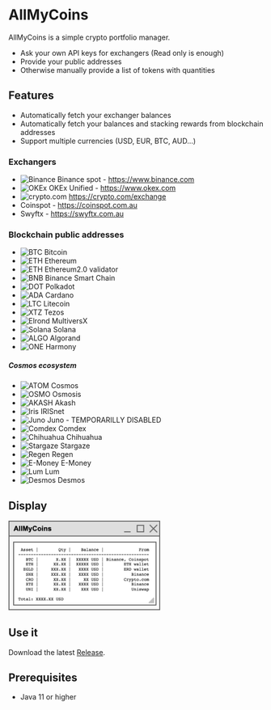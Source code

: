 # AllMyCoins

AllMyCoins is a simple crypto portfolio manager.

- Ask your own API keys for exchangers (Read only is enough)
- Provide your public addresses
- Otherwise manually provide a list of tokens with quantities

## Features

- Automatically fetch your exchanger balances 
- Automatically fetch your balances and stacking rewards from blockchain addresses
- Support multiple currencies (USD, EUR, BTC, AUD...)

### Exchangers

- <img src="https://assets.coingecko.com/markets/images/52/small/binance.jpg" alt="Binance" width="15"/> Binance spot - https://www.binance.com
- <img src="https://assets.coingecko.com/markets/images/96/small/okEX.jpg" alt="OKEx" width="15"/> OKEx Unified - https://www.okex.com
- <img src="https://assets.coingecko.com/markets/images/589/small/crypto_com.jpg" alt="crypto.com" width="15"/> https://crypto.com/exchange
- Coinspot - https://coinspot.com.au
- Swyftx - https://swyftx.com.au

### Blockchain public addresses

- <img src="https://assets.coingecko.com/coins/images/1/thumb_2x/bitcoin.png" alt="BTC" width="15"/> Bitcoin
- <img src="https://assets.coingecko.com/coins/images/279/thumb_2x/ethereum.png" alt="ETH" width="15"/> Ethereum
- <img src="https://assets.coingecko.com/coins/images/279/thumb_2x/ethereum.png" alt="ETH" width="15"/> Ethereum2.0 validator
- <img src="https://assets.coingecko.com/coins/images/825/small/binance-coin-logo.png" alt="BNB" width="15"/> Binance Smart Chain
- <img src="https://assets.coingecko.com/coins/images/12171/small/aJGBjJFU_400x400.jpg" alt="DOT" width="15"/> Polkadot
- <img src="https://assets.coingecko.com/coins/images/975/small/cardano.png" alt="ADA" width="15"/> Cardano
- <img src="https://assets.coingecko.com/coins/images/2/small/litecoin.png?1547033580" alt="LTC" width="15"/> Litecoin
- <img src="https://assets.coingecko.com/coins/images/976/thumb_2x/Tezos-logo.png" alt="XTZ" width="15"/> Tezos
- <img src="https://assets.coingecko.com/coins/images/12335/thumb_2x/Elrond.png" alt="Elrond" width="15"/> MultiversX
- <img src="https://assets.coingecko.com/coins/images/4128/thumb_2x/RPU3hzmh_400x400.jpg" alt="Solana" width="15"/> Solana
- <img src="https://assets.coingecko.com/coins/images/4380/thumb_2x/download.png" alt="ALGO" width="15"/> Algorand
- <img src="https://assets.coingecko.com/coins/images/4344/thumb_2x/Y88JAze.png" alt="ONE" width="15"/> Harmony

##### Cosmos ecosystem
- <img src="https://assets.coingecko.com/coins/images/1481/thumb_2x/cosmos_hub.png" alt="ATOM" width="15"/> Cosmos
- <img src="https://assets.coingecko.com/coins/images/16724/small/osmosis.jpeg?1624849879" alt="OSMO" width="15"/> Osmosis
- <img src="https://assets.coingecko.com/coins/images/12785/small/akash-logo.png" alt="AKASH" width="15"/> Akash
- <img src="https://assets.coingecko.com/coins/images/5135/small/IRIS.png" alt="Iris" width="15"/> IRISnet
- <img src="https://assets.coingecko.com/coins/images/19249/small/2021-10-21_11.23.17.jpg" alt="Juno" width="15"/> Juno - TEMPORARILLY DISABLED
- <img src="https://assets.coingecko.com/coins/images/21540/small/_ooQky6B_400x400.jpg?1639447618" alt="Comdex" width="15"/> Comdex
- <img src="https://assets.coingecko.com/coins/images/22485/small/logo_transparent_notext.png?1641901839" alt="Chihuahua" width="15"/> Chihuahua
- <img src="https://assets.coingecko.com/coins/images/22363/small/stargaze.png?1641571154" alt="Stargaze" width="15"/> Stargaze
- <img src="https://assets.coingecko.com/coins/images/16733/small/REGEN.png?1624861317" alt="Regen" width="15"/> Regen
- <img src="https://assets.coingecko.com/coins/images/13722/small/logo-200x200.jpg?1626095888" alt="E-Money" width="15"/> E-Money
- <img src="https://assets.coingecko.com/coins/images/22009/small/lum.png?1640590072" alt="Lum" width="15"/> Lum
- <img src="https://assets.coingecko.com/coins/images/22610/small/dsm.png?1643192656" alt="Desmos" width="15"/> Desmos

## Display

<img src="doc/img/allMyCoinsWindow.png" alt="AllMyCoins Window" width="300"/>

## Use it

Download the latest [Release](https://github.com/thomasWos/AllMyCoins/releases).

## Prerequisites

- Java 11 or higher


